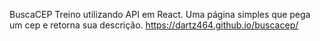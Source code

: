 BuscaCEP
Treino utilizando API em React. 
Uma página simples que pega um cep e retorna sua descrição.
https://dartz464.github.io/buscacep/
